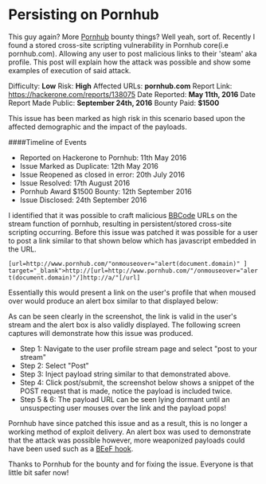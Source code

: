 # Persisting on Pornhub
This guy again? More [Pornhub](https://hackerone.com/pornhub) bounty things? 
Well yeah, sort of. Recently I found a stored cross-site scripting vulnerability in Pornhub core(i.e pornhub.com). Allowing any user to post malicious links to their 'steam' aka profile. This post will explain how the attack was possible and show some examples of execution of said attack.

Difficulty: **Low** 
Risk: **High**
Affected URLs: **pornhub.com** 
Report Link: https://hackerone.com/reports/138075
Date Reported: **May 11th, 2016**
Date Report Made Public: **September 24th, 2016**
Bounty Paid: **$1500**

This issue has been marked as high risk in this scenario based upon the affected demographic and the impact of the payloads.


####Timeline of Events


- Reported on Hackerone to Pornhub: 11th May 2016
- Issue Marked as Duplicate: 12th May 2016
- Issue Reopened as closed in error: 20th July 2016
- Issue Resolved: 17th August 2016
- Pornhub Award $1500 Bounty: 12th September 2016
- Issue Disclosed: 24th September 2016

I identified that it was possible to craft malicious [BBCode](https://www.phpbb.com/community/faq.php?mode=bbcode) URLs on the stream function of pornhub, resulting in persistent/stored cross-site scripting occurring. Before this issue was patched it was possible for a user to post a link similar to that shown below which has javascript embedded in the URL.

`[url=http://www.pornhub.com/"onmouseover="alert(document.domain)" ]
target="_blank">http://[url=http://www.pornhub.com/"/onmouseover="alert(document.domain)"/]http://a/"[/url]`

Essentially this would present a link on the user's profile that when moused over would produce an alert box similar to that displayed below:


As can be seen clearly in the screenshot, the link is valid in the user's stream and the alert box is also validly displayed. The following screen captures will demonstrate how this issue was produced.
- Step 1: Navigate to the user profile stream page and select "post to your stream"
- Step 2: Select "Post"
- Step 3: Inject payload string similar to that demonstrated above.
- Step 4: Click post/submit, the screenshot below shows a snippet of the POST request that is made, notice the payload is included twice.
- Step 5 & 6: The payload URL can be seen lying dormant until an unsuspecting user mouses over the link and the payload pops!


Pornhub have since patched this issue and as a result, this is no longer a working method of exploit delivery. An alert box was used to demonstrate that the attack was possible however, more weaponized payloads could have been used such as a [BEeF hook](https://forums.kali.org/showthread.php?23861-Tutorial-Easy-Beef-XSS-hook).

Thanks to Pornhub for the bounty and for fixing the issue. Everyone is that little bit safer now!
